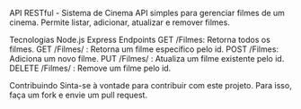 API RESTful - Sistema de Cinema
API simples para gerenciar filmes de um cinema. Permite listar, adicionar, atualizar e remover filmes.

Tecnologias
Node.js
Express
Endpoints
GET /Filmes: Retorna todos os filmes.
GET /Filmes/
: Retorna um filme específico pelo id.
POST /Filmes: Adiciona um novo filme.
PUT /Filmes/
: Atualiza um filme existente pelo id.
DELETE /Filmes/
: Remove um filme pelo id.

Contribuindo
Sinta-se à vontade para contribuir com este projeto. Para isso, faça um fork e envie um pull request.



